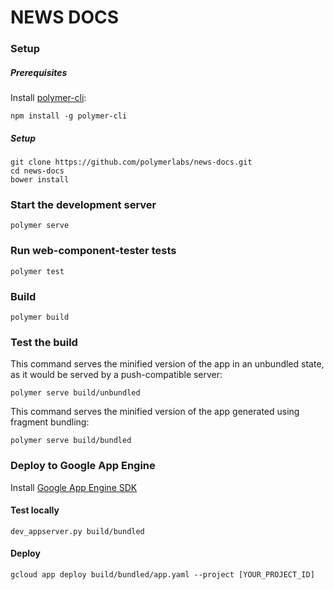 # NEWS DOCS

### Setup

##### Prerequisites

Install [polymer-cli](https://github.com/Polymer/polymer-cli):

    npm install -g polymer-cli


##### Setup

    git clone https://github.com/polymerlabs/news-docs.git
    cd news-docs
    bower install

### Start the development server

    polymer serve

### Run web-component-tester tests

    polymer test

### Build

    polymer build

### Test the build

This command serves the minified version of the app in an unbundled state, as it would be served by a push-compatible server:

    polymer serve build/unbundled

This command serves the minified version of the app generated using fragment bundling:

    polymer serve build/bundled

### Deploy to Google App Engine

Install [Google App Engine SDK](https://cloud.google.com/appengine/downloads)

#### Test locally

    dev_appserver.py build/bundled

#### Deploy

    gcloud app deploy build/bundled/app.yaml --project [YOUR_PROJECT_ID]

